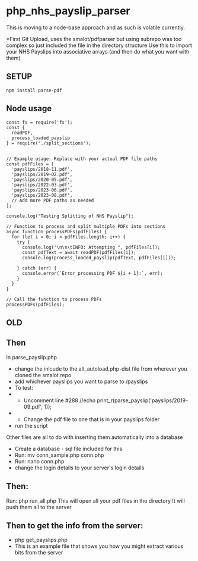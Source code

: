 # php_nhs_payslip_parser

This is moving to a node-base approach and as such is volatile currently. 

*First Git Upload, uses the smalot/pdfparser but using subrepo was too complex so just included the file in the directory structure
Use this to import your NHS Payslips into associative arrays (and then do what you want with them)

## SETUP
```npm install parse-pdf```

## Node usage
```
const fs = require('fs');
const {
  readPDF,
  process_loaded_payslip
} = require('./split_sections');


// Example usage: Replace with your actual PDF file paths
const pdfFiles = [
  'payslips/2018-11.pdf',
  'payslips/2019-02.pdf',
  'payslips/2020-05.pdf',
  'payslips/2022-03.pdf',
  'payslips/2023-06.pdf',
  'payslips/2023-08.pdf',
  // Add more PDF paths as needed
];

console.log("Testing Splitting of NHS Payslip");

// Function to process and split multiple PDFs into sections
async function processPDFs(pdfFiles) {
  for (let i = 0; i < pdfFiles.length; i++) {
    try {      
      console.log("\n\n\tINFO: Attempting ", pdfFiles[i]);
      const pdfText = await readPDF(pdfFiles[i]);
      console.log(process_loaded_payslip(pdfText, pdfFiles[i]));

    } catch (err) {
      console.error(`Error processing PDF ${i + 1}:`, err);
    }
  }
}

// Call the function to process PDFs
processPDFs(pdfFiles);
```





## OLD
## Then
In parse_payslip.php
- change the inlcude to the alt_autoload.php-dist file from wherever you cloned the smalot repo
- add whichever payslips you want to parse to /payslips
- To test:
- - Uncomment line #288 //echo print_r(parse_payslip('payslips/2019-09.pdf', 1));
- - Change the pdf file to one that is in your payslips folder
- run the script

Other files are all to do with inserting them automatically into a database
- Create a database - sql file included for this
- Run:  mv conn_sample.php conn.php
- Run: nano conn.php
- change the login details to your server's login details

## Then:
Run: php run_all.php
This will open all your pdf files in the directory
It will push them all to the server

## Then to get the info from the server:
- php get_payslips.php
- This is an example file that shows you how you might extract various bits from the server
